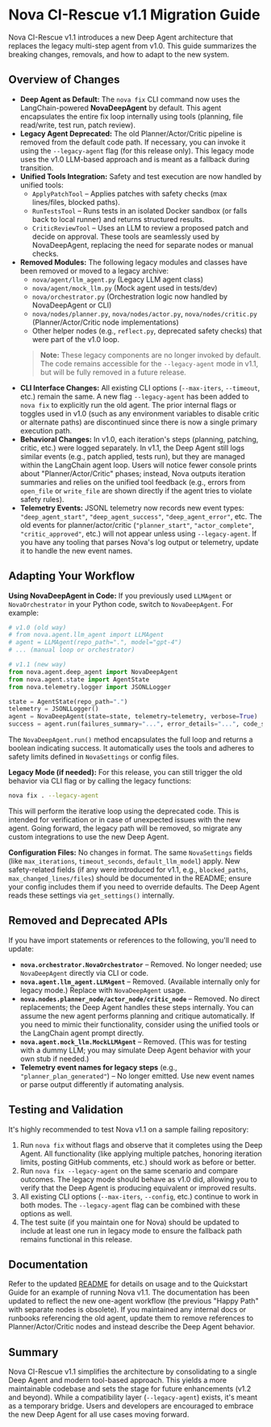 # Nova CI-Rescue v1.1 Migration Guide

Nova CI-Rescue v1.1 introduces a new Deep Agent architecture that replaces the legacy multi-step agent from v1.0. This guide summarizes the breaking changes, removals, and how to adapt to the new system.

## Overview of Changes

- **Deep Agent as Default:** The `nova fix` CLI command now uses the LangChain-powered **NovaDeepAgent** by default. This agent encapsulates the entire fix loop internally using tools (planning, file read/write, test run, patch review).
- **Legacy Agent Deprecated:** The old Planner/Actor/Critic pipeline is removed from the default code path. If necessary, you can invoke it using the `--legacy-agent` flag (for this release only). This legacy mode uses the v1.0 LLM-based approach and is meant as a fallback during transition.
- **Unified Tools Integration:** Safety and test execution are now handled by unified tools:
  - `ApplyPatchTool` – Applies patches with safety checks (max lines/files, blocked paths).
  - `RunTestsTool` – Runs tests in an isolated Docker sandbox (or falls back to local runner) and returns structured results.
  - `CriticReviewTool` – Uses an LLM to review a proposed patch and decide on approval.
  These tools are seamlessly used by NovaDeepAgent, replacing the need for separate nodes or manual checks.
- **Removed Modules:** The following legacy modules and classes have been removed or moved to a legacy archive:
  - `nova/agent/llm_agent.py` (Legacy LLM agent class)
  - `nova/agent/mock_llm.py` (Mock agent used in tests/dev)
  - `nova/orchestrator.py` (Orchestration logic now handled by NovaDeepAgent or CLI)
  - `nova/nodes/planner.py`, `nova/nodes/actor.py`, `nova/nodes/critic.py` (Planner/Actor/Critic node implementations)
  - Other helper nodes (e.g., `reflect.py`, deprecated safety checks) that were part of the v1.0 loop.
  > **Note:** These legacy components are no longer invoked by default. The code remains accessible for the `--legacy-agent` mode in v1.1, but will be fully removed in a future release.
- **CLI Interface Changes:** All existing CLI options (`--max-iters`, `--timeout`, etc.) remain the same. A new flag `--legacy-agent` has been added to `nova fix` to explicitly run the old agent. The prior internal flags or toggles used in v1.0 (such as any environment variables to disable critic or alternate paths) are discontinued since there is now a single primary execution path.
- **Behavioral Changes:** In v1.0, each iteration's steps (planning, patching, critic, etc.) were logged separately. In v1.1, the Deep Agent still logs similar events (e.g., patch applied, tests run), but they are managed within the LangChain agent loop. Users will notice fewer console prints about "Planner/Actor/Critic" phases; instead, Nova outputs iteration summaries and relies on the unified tool feedback (e.g., errors from `open_file` or `write_file` are shown directly if the agent tries to violate safety rules).
- **Telemetry Events:** JSONL telemetry now records new event types: `"deep_agent_start"`, `"deep_agent_success"`, `"deep_agent_error"`, etc. The old events for planner/actor/critic (`"planner_start"`, `"actor_complete"`, `"critic_approved"`, etc.) will not appear unless using `--legacy-agent`. If you have any tooling that parses Nova's log output or telemetry, update it to handle the new event names.

## Adapting Your Workflow

**Using NovaDeepAgent in Code:** If you previously used `LLMAgent` or `NovaOrchestrator` in your Python code, switch to `NovaDeepAgent`. For example:
```python
# v1.0 (old way)
# from nova.agent.llm_agent import LLMAgent
# agent = LLMAgent(repo_path=".", model="gpt-4")
# ... (manual loop or orchestrator)

# v1.1 (new way)
from nova.agent.deep_agent import NovaDeepAgent
from nova.agent.state import AgentState
from nova.telemetry.logger import JSONLLogger

state = AgentState(repo_path=".")
telemetry = JSONLLogger()
agent = NovaDeepAgent(state=state, telemetry=telemetry, verbose=True)
success = agent.run(failures_summary="...", error_details="...", code_snippets="")
```

The `NovaDeepAgent.run()` method encapsulates the full loop and returns a boolean indicating success. It automatically uses the tools and adheres to safety limits defined in `NovaSettings` or config files.

**Legacy Mode (if needed):** For this release, you can still trigger the old behavior via CLI flag or by calling the legacy functions:
```bash
nova fix . --legacy-agent
```

This will perform the iterative loop using the deprecated code. This is intended for verification or in case of unexpected issues with the new agent. Going forward, the legacy path will be removed, so migrate any custom integrations to use the new Deep Agent.

**Configuration Files:** No changes in format. The same `NovaSettings` fields (like `max_iterations`, `timeout_seconds`, `default_llm_model`) apply. New safety-related fields (if any were introduced for v1.1, e.g., `blocked_paths`, `max_changed_lines/files`) should be documented in the README; ensure your config includes them if you need to override defaults. The Deep Agent reads these settings via `get_settings()` internally.

## Removed and Deprecated APIs

If you have import statements or references to the following, you'll need to update:

- **`nova.orchestrator.NovaOrchestrator`** – Removed. No longer needed; use `NovaDeepAgent` directly via CLI or code.
- **`nova.agent.llm_agent.LLMAgent`** – Removed. (Available internally only for legacy mode.) Replace with `NovaDeepAgent` usage.
- **`nova.nodes.planner_node/actor_node/critic_node`** – Removed. No direct replacements; the Deep Agent handles these steps internally. You can assume the new agent performs planning and critique automatically. If you need to mimic their functionality, consider using the unified tools or the LangChain agent prompt directly.
- **`nova.agent.mock_llm.MockLLMAgent`** – Removed. (This was for testing with a dummy LLM; you may simulate Deep Agent behavior with your own stub if needed.)
- **Telemetry event names for legacy steps** (e.g., `"planner_plan_generated"`) – No longer emitted. Use new event names or parse output differently if automating analysis.

## Testing and Validation

It's highly recommended to test Nova v1.1 on a sample failing repository:

1. Run `nova fix` without flags and observe that it completes using the Deep Agent. All functionality (like applying multiple patches, honoring iteration limits, posting GitHub comments, etc.) should work as before or better.
2. Run `nova fix --legacy-agent` on the same scenario and compare outcomes. The legacy mode should behave as v1.0 did, allowing you to verify that the Deep Agent is producing equivalent or improved results.
3. All existing CLI options (`--max-iters`, `--config`, etc.) continue to work in both modes. The `--legacy-agent` flag can be combined with these options as well.
4. The test suite (if you maintain one for Nova) should be updated to include at least one run in legacy mode to ensure the fallback path remains functional in this release.

## Documentation

Refer to the updated [README](README.md) for details on usage and to the Quickstart Guide for an example of running Nova v1.1. The documentation has been updated to reflect the new one-agent workflow (the previous "Happy Path" with separate nodes is obsolete). If you maintained any internal docs or runbooks referencing the old agent, update them to remove references to Planner/Actor/Critic nodes and instead describe the Deep Agent behavior.

## Summary

Nova CI-Rescue v1.1 simplifies the architecture by consolidating to a single Deep Agent and modern tool-based approach. This yields a more maintainable codebase and sets the stage for future enhancements (v1.2 and beyond). While a compatibility layer (`--legacy-agent`) exists, it's meant as a temporary bridge. Users and developers are encouraged to embrace the new Deep Agent for all use cases moving forward.